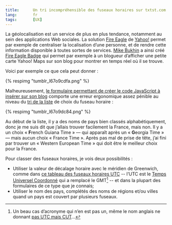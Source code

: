 ```yaml
---
title:      Un tri incompréhensible des fuseaux horaires sur txtst.com
lang:       fr
tags:       [UX]
---
```


La géolocalisation est un service de plus en plus tendance, notamment au sein des applications Web sociales. La solution [Fire Eagle](http://fireeagle.yahoo.net/) de [Yahoo!](http://www.yahoo.com/) permet par exemple de centraliser la localisation d’une personne, et de rendre cette information disponible à toutes sortes de services. [Mike Bukhin](http://www.txtst.com/) a ainsi créé [Fire Eagle Badge](http://www.txtst.com/fireeagle_badge/) qui permet par exemple à un blogueur d’afficher une petite carte Yahoo! Maps sur son blog pour montrer en temps réel où il se trouve.

Voici par exemple ce que cela peut donner :

{% respimg "tumblr_l67o9cdfa.png" %}

Malheureusement, [le formulaire permettant de créer le code JavaScript à insérer sur son blog](http://www.txtst.com/fireeagle_badge/auth_new.php?f=start) comporte une erreur ergonomique assez pénible au niveau du [tri de la liste](/2011/02/utiliser-un-tri-significatif-dans-les-listes.html) de choix du fuseau horaire :

{% respimg "tumblr_l67o9dc84.png" %}

Au début de la liste, il y a des noms de pays bien classés alphabétiquement, donc je me suis dit que j’allais trouver facilement la France, mais non. Il y a un choix « **F**rench Guiana Time » — qui apparaît après un « **G**eorgia Time » — mais aucun choix « France Time ». Après pas mal de prise de tête, j’ai fini par trouver un « Western European Time » qui doit être le meilleur choix pour la France.

Pour classer des fuseaux horaires, je vois deux possibilités :

- Utiliser la valeur de décalage horaire avec le méridien de Greenwich, comme dans [ce tableau des fuseaux horaires UTC](http://fr.wikipedia.org/wiki/Fuseau_horaire#D.C3.A9nominations_alphab.C3.A9tiques) -- l’UTC est le [Temps Universel Coordonné](http://fr.wikipedia.org/wiki/Temps_universel_coordonn%C3%A9) qui a remplacé le GMT[^1] -- et dans la plupart des formulaires de ce type que je connais;
- Utiliser le nom des pays, complétés des noms de régions et/ou villes quand un pays est couvert par plusieurs fuseaux.

[^1]: Un beau cas d’acronyme qui n’en est pas un, même le nom anglais ne donnant [pas UTC mais CUT](http://fr.wikipedia.org/wiki/Temps_universel_coordonn%C3%A9#Pourquoi_UTC_.3F)…
